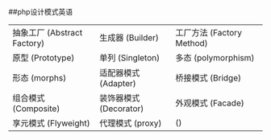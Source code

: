 ##php设计模式英语
<table border="0" width='100%'>
    <tr>
        <td>抽象工厂 (Abstract Factory)</td>
        <td>生成器 (Builder)</td>
        <td>工厂方法 (Factory Method)</td>
    </tr>
    <tr>
        <td>原型 (Prototype)</td>
        <td>单列 (Singleton)</td>
        <td>多态 (polymorphism)</td>
    </tr>
    <tr>
        <td>形态 (morphs)</td>
        <td>适配器模式 (Adapter)</td>
        <td>桥接模式 (Bridge)</td>
    </tr>
    <tr>
        <td>组合模式 (Composite)</td>
        <td>装饰器模式 (Decorator)</td>
        <td>外观模式 (Facade)</td>
    </tr>
    <tr>
        <td>享元模式 (Flyweight)</td>
        <td>代理模式 (proxy)</td>
        <td> ()</td>
    </tr>
</table>
